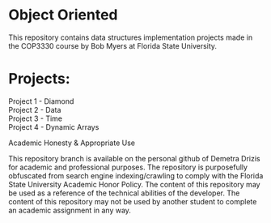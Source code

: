 # Object Oriented
This repository contains data structures implementation projects made in the COP3330 course by Bob Myers at Florida State University.

# Projects:

Project 1 - Diamond  
Project 2 - Data  
Project 3 - Time   
Project 4 - Dynamic Arrays  

Academic Honesty & Appropriate Use

This repository branch is available on the personal github of Demetra Drizis for academic and professional purposes. The repository is purposefully obfuscated from search engine indexing/crawling to comply with the Florida State University Academic Honor Policy. The content of this repository may be used as a reference of the technical abilities of the developer. The content of this repository may not be used by another student to complete an academic assignment in any way.
